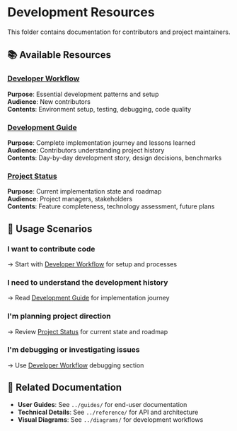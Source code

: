 # Development Resources

This folder contains documentation for contributors and project maintainers.

## 📚 Available Resources

### [Developer Workflow](DEVELOPER_WORKFLOW.md)

**Purpose**: Essential development patterns and setup  
**Audience**: New contributors  
**Contents**: Environment setup, testing, debugging, code quality

### [Development Guide](DEVELOPMENT_GUIDE.md)

**Purpose**: Complete implementation journey and lessons learned  
**Audience**: Contributors understanding project history  
**Contents**: Day-by-day development story, design decisions, benchmarks

### [Project Status](PROJECT_STATUS.md)

**Purpose**: Current implementation state and roadmap  
**Audience**: Project managers, stakeholders  
**Contents**: Feature completeness, technology assessment, future plans

## 🎯 Usage Scenarios

### I want to contribute code

→ Start with [Developer Workflow](DEVELOPER_WORKFLOW.md) for setup and processes

### I need to understand the development history

→ Read [Development Guide](DEVELOPMENT_GUIDE.md) for implementation journey

### I'm planning project direction

→ Review [Project Status](PROJECT_STATUS.md) for current state and roadmap

### I'm debugging or investigating issues

→ Use [Developer Workflow](DEVELOPER_WORKFLOW.md) debugging section

## 🔗 Related Documentation

- **User Guides**: See `../guides/` for end-user documentation
- **Technical Details**: See `../reference/` for API and architecture
- **Visual Diagrams**: See `../diagrams/` for development workflows
